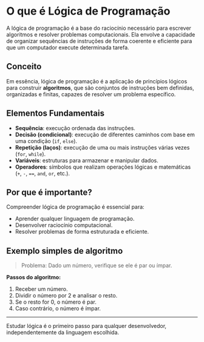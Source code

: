 # O que é Lógica de Programação

A lógica de programação é a base do raciocínio necessário para escrever algoritmos e resolver problemas computacionais. Ela envolve a capacidade de organizar sequências de instruções de forma coerente e eficiente para que um computador execute determinada tarefa.

## Conceito

Em essência, lógica de programação é a aplicação de princípios lógicos para construir **algoritmos**, que são conjuntos de instruções bem definidas, organizadas e finitas, capazes de resolver um problema específico.

## Elementos Fundamentais

- **Sequência**: execução ordenada das instruções.
- **Decisão (condicional)**: execução de diferentes caminhos com base em uma condição (`if`, `else`).
- **Repetição (laços)**: execução de uma ou mais instruções várias vezes (`for`, `while`).
- **Variáveis**: estruturas para armazenar e manipular dados.
- **Operadores**: símbolos que realizam operações lógicas e matemáticas (`+`, `-`, `==`, `and`, `or`, etc.).

## Por que é importante?

Compreender lógica de programação é essencial para:
- Aprender qualquer linguagem de programação.
- Desenvolver raciocínio computacional.
- Resolver problemas de forma estruturada e eficiente.

## Exemplo simples de algoritmo

> Problema: Dado um número, verifique se ele é par ou ímpar.

**Passos do algoritmo:**
1. Receber um número.
2. Dividir o número por 2 e analisar o resto.
3. Se o resto for 0, o número é par.
4. Caso contrário, o número é ímpar.

---

Estudar lógica é o primeiro passo para qualquer desenvolvedor, independentemente da linguagem escolhida.
